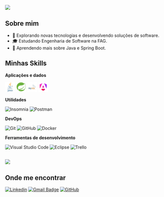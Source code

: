 ![](https://komarev.com/ghpvc/?username=TaldoRafa&color=006bed)

## Sobre mim

- 🤔 Explorando novas tecnologias e desenvolvendo soluções de software.
- 🎓 Estudando Engenharia de Software na FAG.
- 🌱 Aprendendo mais sobre Java e Spring Boot.

## Minhas Skills

**Aplicações e dados**

<code><img height="32" src="https://raw.githubusercontent.com/github/explore/80688e429a7d4ef2fca1e82350fe8e3517d3494d/topics/java/java.png" alt="Java"/></code>
<code><img height="32" src="https://raw.githubusercontent.com/github/explore/80688e429a7d4ef2fca1e82350fe8e3517d3494d/topics/spring-boot/spring-boot.png" alt="Spring Boot"/></code>
<code><img height="32" src="https://raw.githubusercontent.com/github/explore/80688e429a7d4ef2fca1e82350fe8e3517d3494d/topics/mysql/mysql.png" alt="MySql"/></code>
<code><img height="32" src="https://raw.githubusercontent.com/github/explore/80688e429a7d4ef2fca1e82350fe8e3517d3494d/topics/angular/angular.png" alt="Angular"/></code>

**Utilidades**

![Insomnia](https://img.shields.io/badge/-Insomnia-333333?style=flat&logo=insomnia)
![Postman](https://img.shields.io/badge/-Postman-333333?style=flat&logo=postman)

**DevOps**

![Git](https://img.shields.io/badge/-Git-333333?style=flat&logo=git)
![GitHub](https://img.shields.io/badge/-GitHub-333333?style=flat&logo=github)
![Docker](https://img.shields.io/badge/-Docker-333333?style=flat&logo=docker)

**Ferramentas de desenvolvimento**

![Visual Studio Code](https://img.shields.io/badge/-Visual%20Studio%20Code-333333?style=flat&logo=visual-studio-code&logoColor=007ACC)
![Eclipse](https://img.shields.io/badge/-Eclipse-333333?style=flat&logo=eclipse-ide&logoColor=2C2255)
![Trello](https://img.shields.io/badge/-Trello-333333?style=flat&logo=trello&logoColor=007ACC)

<br/>

<a href="https://github.com/TaldoRafa" title="Perfil do Rafael">
  <img height="180em" src="https://github-readme-stats.vercel.app/api?username=TaldoRafa&theme=dracula&show_icons=true" />
</a>

## Onde me encontrar

[![Linkedin](https://img.shields.io/badge/-Rafael-blue?style=flat-square&logo=Linkedin&logoColor=white&link=https://www.linkedin.com/in/rafael-roani-goncalves/)](https://www.linkedin.com/in/rafael-roani-goncalves/)
[![Gmail Badge](https://img.shields.io/badge/-rafaelgoncalvesroani@gmail.com-006bed?style=flat-square&logo=Gmail&logoColor=white&link=mailto:rafaelgoncalvesroani@gmail.com)](rafaelgoncalvesroani@gmail.com)
[![GitHub](https://img.shields.io/github/followers/TaldoRafa?label=TaldoRafa&style=social)](https://github.com/TaldoRafa)
